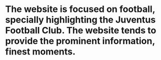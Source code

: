 # The website is focused on football, specially highlighting the Juventus Football Club. The website tends to provide the prominent information, finest moments.